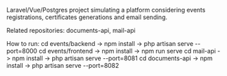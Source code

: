 Laravel/Vue/Postgres project simulating a platform considering events registrations, certificates generations and email sending.

Related repositories: documents-api, mail-api

How to run:
cd events/backend -> npm install -> php artisan serve --port=8000
cd events/frontend -> npm install -> npm run serve
cd mail-api -> npm install -> php artisan serve --port=8081
cd documents-api -> npm install -> php artisan serve --port=8082
